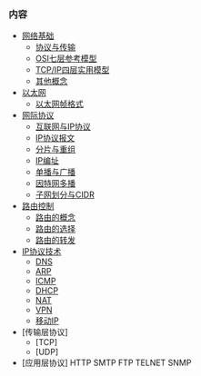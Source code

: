 
### 内容

* [网络基础](ch01)
    * [协议与传输](ch01/01_协议与传输.md)
    * [OSI七层参考模型](ch01/02_OSI七层参考模型.md)
    * [TCP/IP四层实用模型](ch01/03_TCPIP四层实用模型.md)
    * [其他概念](ch01/04_其他概念.md)
* [以太网](ch02)
    * [以太网帧格式](ch02/01_以太网帧格式.md)
* [网际协议](ch03)
    * [互联网与IP协议](ch03/01_互联网与IP协议.md)
    * [IP协议报文](ch03/02_IP协议报文.md)
    * [分片与重组](ch03/03_分片与重组.md)
    * [IP编址](ch03/04_IP编址.md)
    * [单播与广播](ch03/05_单播与广播.md)
    * [因特网多播](ch03/06_因特网多播.md)
    * [子网划分与CIDR](ch03/07_子网划分与CIDR.md)
* [路由控制](ch04)
    * [路由的概念](ch04/01_路由的概念.md)
    * [路由的选择](ch04/02_路由的选择.md)
    * [路由的转发](ch04/01_路由的转发.md)
* [IP协议技术](ch05)
    * [DNS](ch05/01_DNS.md)
    * [ARP](ch05/02_ARP.md)
    * [ICMP](ch05/03_ICMP.md)
    * [DHCP](ch05/04_DHCP.md)
    * [NAT](ch05/05_NAT.md)
    * [VPN](ch05/06_VPN.md)
    * [移动IP](ch05/07_移动IP.md)
* [传输层协议]
    * [TCP]
    * [UDP]
* [应用层协议]
    HTTP
    SMTP
    FTP
    TELNET
    SNMP

